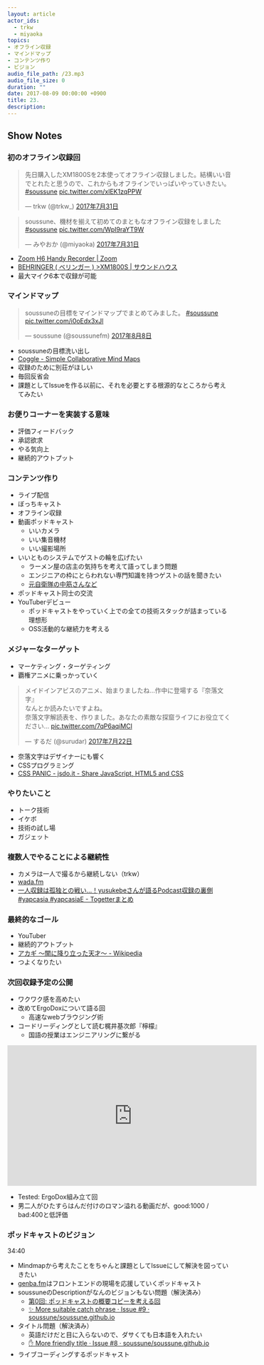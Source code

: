 ```yaml
---
layout: article
actor_ids:
  - trkw
  - miyaoka
topics:
- オフライン収録
- マインドマップ
- コンテンツ作り
- ビジョン
audio_file_path: /23.mp3
audio_file_size: 0
duration: ""
date: 2017-08-09 00:00:00 +0900
title: 23.
description:
---
```


## Show Notes

### 初のオフライン収録回

<blockquote class="twitter-tweet" data-lang="ja"><p lang="ja" dir="ltr">先日購入したXM1800Sを2本使ってオフライン収録しました。結構いい音でとれたと思うので、これからもオフラインでいっぱいやっていきたい。 <a href="https://twitter.com/hashtag/soussune?src=hash">#soussune</a> <a href="https://t.co/xlEK1zqPPW">pic.twitter.com/xlEK1zqPPW</a></p>&mdash; trkw (@trkw_) <a href="https://twitter.com/trkw_/status/891989774797385728">2017年7月31日</a></blockquote>

<blockquote class="twitter-tweet" data-lang="ja"><p lang="ja" dir="ltr">soussune、機材を揃えて初めてのまともなオフライン収録をしました <a href="https://twitter.com/hashtag/soussune?src=hash">#soussune</a> <a href="https://t.co/WpI9raYT9W">pic.twitter.com/WpI9raYT9W</a></p>&mdash; みやおか (@miyaoka) <a href="https://twitter.com/miyaoka/status/891983171864088576">2017年7月31日</a></blockquote>

- [Zoom H6 Handy Recorder \| Zoom](https://www.zoom.co.jp/ja/products/field-video-recording/field-recording/h6-handy-recorder)
- [BEHRINGER ( ベリンガー ) >XM1800S \| サウンドハウス](http://www.soundhouse.co.jp/products/detail/item/19368/)
- 最大マイク6本で収録が可能

### マインドマップ

<blockquote class="twitter-tweet" data-lang="ja"><p lang="ja" dir="ltr">soussuneの目標をマインドマップでまとめてみました。 <a href="https://twitter.com/hashtag/soussune?src=hash">#soussune</a> <a href="https://t.co/i0oEdx3xJl">pic.twitter.com/i0oEdx3xJl</a></p>&mdash; soussune (@soussunefm) <a href="https://twitter.com/soussunefm/status/894811650464690177">2017年8月8日</a></blockquote>

- soussuneの目標洗い出し
- [Coggle - Simple Collaborative Mind Maps](https://coggle.it/)
- 収録のために別荘がほしい
- 毎回反省会
- 課題としてIssueを作る以前に、それを必要とする根源的なところから考えてみたい

### お便りコーナーを実装する意味

- 評価フィードバック
- 承認欲求
- やる気向上
- 継続的アウトプット

### コンテンツ作り

- ライブ配信
- ぼっちキャスト
- オフライン収録
- 動画ポッドキャスト
  - いいカメラ
  - いい集音機材
  - いい撮影場所
- いいとものシステムでゲストの輪を広げたい
  - ラーメン屋の店主の気持ちを考えて語ってしまう問題
  - エンジニアの枠にとらわれない専門知識を持つゲストの話を聞きたい
  - [元自衛隊の中筋さんなど](/episode/11/)
- ポッドキャスト同士の交流
- YouTuberデビュー
  - ポッドキャストをやっていく上での全ての技術スタックが詰まっている理想形
  - OSS活動的な継続力を考える

### メジャーなターゲット

- マーケティング・ターゲティング
- 覇権アニメに乗っかっていく

<blockquote class="twitter-tweet" data-lang="ja"><p lang="ja" dir="ltr">メイドインアビスのアニメ、始まりましたね…作中に登場する『奈落文字』<br>なんとか読みたいですよね。<br>奈落文字解読表を、作りました。あなたの素敵な探窟ライフにお役立てください… <a href="https://t.co/7qP6aqiMCl">pic.twitter.com/7qP6aqiMCl</a></p>&mdash; するだ (@surudar) <a href="https://twitter.com/surudar/status/888668644598628353">2017年7月22日</a></blockquote>

- 奈落文字はデザイナーにも響く
- CSSプログラミング
- [CSS PANIC - jsdo.it - Share JavaScript, HTML5 and CSS](http://jsdo.it/GeckoTang/4rXg)

### やりたいこと

- トーク技術
- イケボ
- 技術の試し場
- ガジェット

### 複数人でやることによる継続性

- カメラは一人で撮るから継続しない（trkw）
- [wada.fm](http://www.wada.fm/)
- [一人収録は孤独との戦い…！yusukebeさんが語るPodcast収録の裏側 #yapcasia #yapcasiaE - Togetterまとめ](https://togetter.com/li/863485)

### 最終的なゴール

- YouTuber
- 継続的アウトプット
- [アカギ 〜闇に降り立った天才〜 - Wikipedia](https://ja.wikipedia.org/wiki/%E3%82%A2%E3%82%AB%E3%82%AE_%E3%80%9C%E9%97%87%E3%81%AB%E9%99%8D%E3%82%8A%E7%AB%8B%E3%81%A3%E3%81%9F%E5%A4%A9%E6%89%8D%E3%80%9C)
- つよくなりたい

### 次回収録予定の公開

- ワクワク感を高めたい
- 改めてErgoDoxについて語る回
  - 高速なwebブラウジング術
- コードリーディングとして読む梶井基次郎『檸檬』
  - 国語の授業はエンジニアリングに繋がる

<iframe width="560" height="315" src="https://www.youtube.com/embed/00XoEWDcQaE" frameborder="0" allowfullscreen></iframe>

- Tested: ErgoDox組み立て回
- 男二人がひたすらはんだ付けのロマン溢れる動画だが、good:1000 / bad:400と低評価

### ポッドキャストのビジョン
34:40

- Mindmapから考えたことをちゃんと課題としてIssueにして解決を図っていきたい
- [genba.fm](https://genba.fm/)はフロントエンドの現場を応援していくポッドキャスト
- soussuneのDescriptionがなんのビジョンもない問題（解決済み）
  - [第0回: ポッドキャストの概要コピーを考える回](/episode/0/)
  - [✨ More suitable catch phrase · Issue #9 · soussune/soussune.github.io](https://github.com/soussune/soussune.github.io/issues/9)
- タイトル問題（解決済み）
  - 英語だけだと目に入らないので、ダサくても日本語を入れたい
  - [✋ More friendly title · Issue #8 · soussune/soussune.github.io](https://github.com/soussune/soussune.github.io/issues/8)
- ライブコーディングするポッドキャスト

<script async src="//platform.twitter.com/widgets.js" charset="utf-8"></script>
